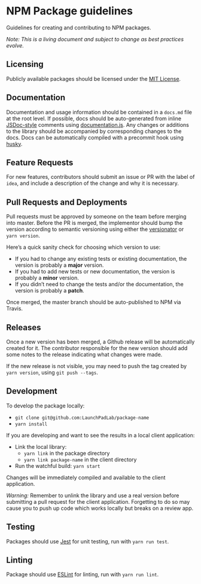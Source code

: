 # NPM Package guidelines

Guidelines for creating and contributing to NPM packages.

*Note: This is a living document and subject to change as best practices evolve.*

## Licensing

Publicly available packages should be licensed under the [MIT License](https://opensource.org/licenses/MIT).

## Documentation
Documentation and usage information should be contained in a `docs.md` file at the root level. If possible, docs should be auto-generated from inline [JSDoc-style](http://usejsdoc.org/) comments using [documentation.js](https://github.com/documentationjs/documentation).
Any changes or additions to the library should be accompanied by corresponding changes to the docs. Docs can be automatically compiled with a precommit hook using [husky](https://github.com/typicode/husky).

## Feature Requests
For new features, contributors should submit an issue or PR with the label of `idea`, and include a description of the change and why it is necessary.

## Pull Requests and Deployments
Pull requests must be approved by someone on the team before merging into master. Before the PR is merged, the implementor should bump the version according to semantic versioning using either the [versionator](https://github.com/LaunchPadLab/versionator) or `yarn version`.

Here’s a quick sanity check for choosing which version to use:
- If you had to change any existing tests or existing documentation, the version is probably a **major** version.
- If you had to add new tests or new documentation, the version is probably a **minor** version.
- If you didn’t need to change the tests and/or the documentation, the version is probably a **patch**.

Once merged, the master branch should be auto-published to NPM via Travis.

## Releases
Once a new version has been merged, a Github release will be automatically created for it. The contributor responsible for the new version should add some notes to the release indicating what changes were made.

If the new release is not visible, you may need to push the tag created by `yarn version`, using `git push --tags`.

## Development

To develop the package locally:
* `git clone git@github.com:LaunchPadLab/package-name`
* `yarn install`

If you are developing and want to see the results in a local client application:
* Link the local library:
  * `yarn link` in the package directory
  * `yarn link package-name` in the client directory
* Run the watchful build: `yarn start`

Changes will be immediately compiled and available to the client application.

*Warning:* Remember to unlink the library and use a real version before submitting a pull request for the client application. Forgetting to do so may cause you to push up code which works locally but breaks on a review app.

## Testing
Packages should use [Jest](https://facebook.github.io/jest/) for unit testing, run with `yarn run test`.

## Linting
Package should use [ESLint](http://eslint.org/) for linting, run with `yarn run lint`.
